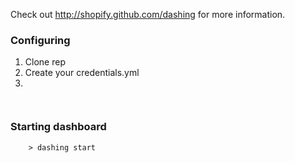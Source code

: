 Check out http://shopify.github.com/dashing for more information.

### Configuring ###

1. Clone rep  
2. Create your credentials.yml
3. 

```
    
```

### Starting dashboard ###
```
    > dashing start
```

